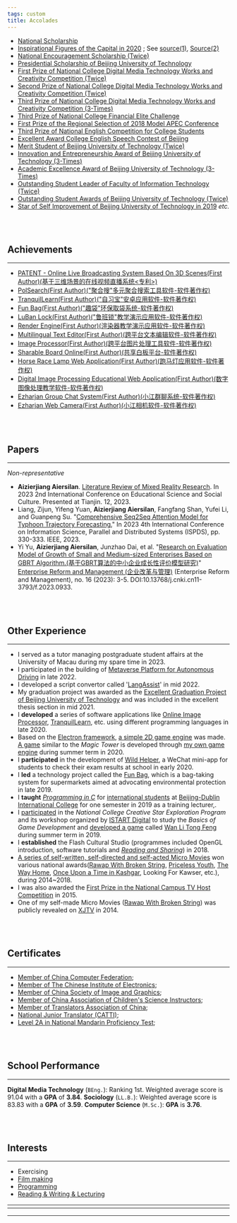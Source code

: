 ```yaml
---
tags: custom
title: Accolades
---
```




* [National Scholarship](https://raw.githubusercontent.com/Ezharjan/cv/built/assets/awards/国家奖学金获奖证书-min.jpg)
* [Inspirational Figures of the Capital in 2020](https://raw.githubusercontent.com/Ezharjan/cv/built/assets/awards/首都校园励志人物-min.jpg) ; See [source(1)](https://www.163.com/dy/article/FMJLIGNH0516DLL3.html), [Source(2)](https://www.sohu.com/a/418376621_100908) 
* [National Encouragement Scholarship (Twice)](https://raw.githubusercontent.com/Ezharjan/cv/built/assets/awards/2018-2019国家励志奖学金-min.jpg)
* [Presidential Scholarship of Beijing University of Technology](https://raw.githubusercontent.com/Ezharjan/cv/built/assets/awards/校长奖学金扫描版-min.jpg) 
* [First Prize of National College Digital Media Technology Works and Creativity Competition (Twice)](https://raw.githubusercontent.com/Ezharjan/cv/built/assets/awards/全国大学生数字媒体科技作品大赛一等奖_艾孜尔江-min.jpg)
* [Second Prize of National College Digital Media Technology Works and Creativity Competition (Twice)](https://raw.githubusercontent.com/Ezharjan/cv/built/assets/awards/全国大学生数字媒体科技作品竞赛二等奖_艾孜尔江-min.jpg)
* [Third Prize of National College Digital Media Technology Works and Creativity Competition (3-Times)](https://raw.githubusercontent.com/Ezharjan/cv/built/assets/awards/趣袋_第八届全国大学生数字媒体科技作品及创意竞赛全国总决赛三等奖-min.jpg)
* [Third Prize of National College Financial Elite Challenge](https://raw.githubusercontent.com/Ezharjan/cv/built/assets/awards/全国大学生金融精英挑战赛三等奖_艾孜尔江-min.jpg)
* [First Prize of the Regional Selection of 2018 Model APEC Conference](https://raw.githubusercontent.com/Ezharjan/cv/built/assets/awards/全国ModelApec大赛华北赛区一等奖_艾孜尔江-min.jpg)
* [Third Prize of National English Competition for College Students](https://raw.githubusercontent.com/Ezharjan/cv/built/assets/awards/全国大学生英语竞赛三等奖_艾孜尔江-min.jpg)
* [Excellent Award College English Speech Contest of Beijing](https://raw.githubusercontent.com/Ezharjan/cv/built/assets/awards/北京市英语演讲大赛优秀奖_艾孜尔江-min.jpg)
* [Merit Student of Beijing University of Technology (Twice)](https://raw.githubusercontent.com/Ezharjan/cv/built/assets/awards/北京工业大学三好学生-min.jpg)
* [Innovation and Entrepreneurship Award of Beijing University of Technology (3-Times)](https://raw.githubusercontent.com/Ezharjan/cv/built/assets/awards/北京工业大学创新创业奖-min.jpg)
* [Academic Excellence Award of Beijing University of Technology (3-Times)](https://raw.githubusercontent.com/Ezharjan/cv/built/assets/awards/北京工业大学学习优秀奖-min.jpg)
* [Outstanding Student Leader of Faculty of Information Technology (Twice)](https://raw.githubusercontent.com/Ezharjan/cv/built/assets/awards/校广播台资讯频道负责人任职证明_艾孜尔江-min.jpg)
* [Outstanding Student Awards of Beijing University of Technology (Twice)](https://raw.githubusercontent.com/Ezharjan/cv/built/assets/awards/杰出学子雏鹰计划_艾孜尔江-min.jpg)
* [Star of Self Improvement of Beijing University of Technology in 2019](https://raw.githubusercontent.com/Ezharjan/cv/built/assets/awards/自强之星获奖证书-min.jpg)
_etc._


<br>
<br>

Achievements
---
---
* [PATENT - Online Live Broadcasting System Based On 3D Scenes(First Author)(基于三维场景的在线视频直播系统<专利>)](https://kns.cnki.net/kcms/detail/detail.aspx?dbcode=SCPD&dbname=SCPD202102&filename=CN113382305A&uniplatform=NZKPT&v=h8Rtgte5nZtON59qvje7enPr1Aqe9neuwEZdUftPonwLSDII0PYa_-W4fv_gUfY5)
* [PolSearch(First Author)("聚合搜"多元聚合搜索工具软件-软件著作权)](https://raw.githubusercontent.com/Ezharjan/cv/built/assets/awards/聚合搜-软著-荣誉证书-min.jpg)
* [TranquilLearn(First Author)("自习宝"安卓应用软件-软件著作权)](https://raw.githubusercontent.com/Ezharjan/cv/built/assets/awards/自习宝-软著-荣誉证书-min.jpg)
* [Fun Bag(First Author)("趣袋"环保取袋系统-软件著作权)](https://github.com/Ezharjan/FunBag)
* [LuBan Lock(First Author)("鲁班锁"教学演示应用软件-软件著作权)](https://raw.githubusercontent.com/Ezharjan/cv/built/assets/awards/软件著作权-鲁班锁.jpg)
* [Render Engine(First Author)(渲染器教学演示应用软件-软件著作权)](https://github.com/Ezharjan/RenderEngine)
* [Multilingual Text Editor(First Author)(跨平台文本编辑软件-软件著作权)](https://ezharjan.gitee.io/pad)
* [Image Processor(First Author)(跨平台图片处理工具软件-软件著作权)](https://ezharjan.github.io/OnlineImgCopressor)
* [Sharable Board Online(First Author)(共享白板平台-软件著作权)](https://raw.githubusercontent.com/Ezharjan/cv/built/assets/awards/共享白板平台_软著证书扫描版.jpg)
* [Horse Race Lamp Web Application(First Author)(跑马灯应用软件-软件著作权)](https://raw.githubusercontent.com/Ezharjan/cv/built/assets/awards/跑马灯应用软件_软著证书扫描版.jpg)
* [Digital Image Processing Educational Web Application(First Author)(数字图像处理教学软件-软件著作权)](https://raw.githubusercontent.com/Ezharjan/cv/built/assets/awards/数字图像处理教学软件_软著证书扫描版.jpg)
* [Ezharjan Group Chat System(First Author)(小江群聊系统-软件著作权)](https://raw.githubusercontent.com/Ezharjan/cv/built/assets/awards/小江群聊系统_软著证书扫描版.jpg)
* [Ezharjan Web Camera(First Author)(小江相机软件-软件著作权)](https://raw.githubusercontent.com/Ezharjan/cv/built/assets/awards/小江相机软件_软著证书扫描版.jpg)





<br>
<br>

Papers
---
---

_Non-representative_

* **Aizierjiang Aiersilan**. [Literature Review of Mixed Reality Research](https://arxiv.org/abs/2312.02995). In 2023 2nd International Conference on Educational Science and Social Culture. Presented at Tianjin. 12, 2023.
* Liang, Zijun, Yifeng Yuan, **Aizierjiang Aiersilan**, Fangfang Shan, Yufei Li, and Guanpeng Su. "[Comprehensive Seq2Seq Attention Model for Typhoon Trajectory Forecasting.](https://ieeexplore.ieee.org/stamp/stamp.jsp?tp=&arnumber=10235339)" In 2023 4th International Conference on Information Science, Parallel and Distributed Systems (ISPDS), pp. 330-333. IEEE, 2023.
* Yi Yu, **Aizierjiang Aiersilan**, Junzhao Dai, et al. "[Research on Evaluation Model of Growth of Small and Medium-sized Enterprises Based on GBRT Algorithm.(基于GBRT算法的中小企业成长性评价模型研究)](http://www.cnki.net/KCMS/detail/detail.aspx?dbcode=CJFD&dbname=CJFDLAST2023&filename=QYGG202316001&uniplatform=OVERSEA&v=nvVzspM5yqzOP7mvGxunsHGRrWUBEv_ePZckc_LaWyopyreAMIcRcRPcgzTHjXkA)" [Enterprise Reform and Management (企业改革与管理)](http://www.cnki.net/KNavi/JournalDetail?pcode=CJFD&pykm=QYGG) (Enterprise Reform and Management), no. 16 (2023): 3-5. DOI:10.13768/j.cnki.cn11-3793/f.2023.0933.




<br>
<br>





Other Experience
---
---

- I served as a tutor managing postgraduate student affairs at the University of Macau during my spare time in 2023.
- I participated in the building of [Metaverse Platform for Autonomous Driving](https://www.um.edu.mo/zh-hant/news-and-press-releases/presss-release/detail/54725/) in late 2022.
- I developed a script convertor called '[LangAssist](https://github.com/Ezharjan/LangAssist)' in mid 2022.
- My graduation project was awarded as the [Excellent Graduation Project of Beijing University of Technology](https://raw.githubusercontent.com/Ezharjan/cv/built/assets/awards/优秀毕业论文证书扫描件.jpg) and was included in the excellent thesis section in mid 2021.
- I **developed** a series of software applications like [Online Image Processor](https://ezharjan.github.io/OnlineImgCopressor), [TranquilLearn](https://github.com/Ezharjan/TranquilLearn/releases/tag/v1.0), etc. using different programming languages in late 2020.
- Based on the [Electron framework](https://en.wikipedia.org/wiki/Electron_(software_framework)), [a simple 2D game engine](https://github.com/ezharjan/MyTeamGame) was made. [A game](https://a_gitee_user.gitee.io/myteamgame) similar to the _Magic Tower_ is developed through [my own game engine](https://www.bilibili.com/video/BV16K411H753?share_source=copy_web) during summer term in 2020.
- I **participated** in the development of [Wild Helper](https://github.com/WildHelper/MiniProgram.git), a WeChat mini-app for students to check their exam results at school in early 2020.
- I **led** a technology project called the [Fun Bag](https://github.com/Ezharjan/FunBag.git), which is a bag-taking system for supermarkets aimed at advocating environmental protection in late 2019.
- I **taught** [_Programming in C_](https://en.wikipedia.org/wiki/C_(programming_language)) for [international students](https://raw.githubusercontent.com/Ezharjan/cv/built/assets/awards/国际学院C语言辅导记录照片.jpg) at [Beijing-Dublin International College](https://www.ucd.ie/bdic/) for one semester in 2019 as a training lecturer,.
- I [participated](https://raw.githubusercontent.com/Ezharjan/cv/built/assets/awards/游戏开发培训会_艾孜尔江-min.jpg) in the _National College Creative Star Exploration Program_ and its workshop organized by [ISTART Digital](https://www.isart.com/) to study the _Basics of Game Development_ and [developed a game](https://github.com/Ezharjan/WanLiTongFengScripts.git) called [Wan Li Tong Feng](https://www.bilibili.com/video/BV11t411M7ak?share_source=copy_web) during summer term in 2019.
- I **established** the Flash Cultural Studio (programmes included OpenGL introduction, software tutorials and _[Reading and Sharing](https://www.bilibili.com/video/BV1zE411F7m3?share_source=copy_web)_) in 2018.
- [A series of self-written, self-directed and self-acted Micro Movies](https://www.cnblogs.com/ezhar/p/14259440.html) won various national awards([Rawap With Broken String](https://v.qq.com/x/page/v07763zvo0a.html), [Priceless Youth](https://www.bilibili.com/video/BV1fE411o7z2?share_source=copy_web), [The Way Home](https://www.bilibili.com/video/BV1fE411o7z2?share_source=copy_web), [Once Upon a Time in Kashgar](https://v.qq.com/x/page/u0772ucsspi.html), Looking For Kawser, etc.), during 2014~2018.
- I was also awarded the [First Prize in the National Campus TV Host Competition](https://raw.githubusercontent.com/Ezharjan/cv/built/assets/awards/全国主持人大赛一等奖奖杯.jpg) in 2015.
- One of my self-made Micro Movies ([Rawap With Broken String](https://raw.githubusercontent.com/Ezharjan/cv/built/assets/awards/《阳光心弦》证书.jpg)) was publicly revealed on [XJTV](https://en.wikipedia.org/wiki/Xinjiang_Television) in 2014.


<br>
<br>


Certificates
---
---

* [Member of China Computer Federation](https://raw.githubusercontent.com/Ezharjan/cv/built/assets/awards/艾孜尔江中国计算机学会会员证书.jpg);
* [Member of The Chinese Institute of Electronics](https://raw.githubusercontent.com/Ezharjan/cv/built/assets/awards/中国电子学会会员证.png);
* [Member of China Society of Image and Graphics](https://raw.githubusercontent.com/Ezharjan/cv/built/assets/awards/艾孜尔江中国图形学学会会员证书.jpg);
* [Member of China Association of Children's Science Instructors](https://raw.githubusercontent.com/Ezharjan/cv/built/assets/awards/艾孜尔江-中国青少年科技辅导员协会电子会员证.png);
* [Member of Translators Association of China](https://raw.githubusercontent.com/Ezharjan/cv/built/assets/awards/艾孜尔江-中国翻译协会会员证.jpg);
* [National Junior Translator (CATTI)](https://raw.githubusercontent.com/Ezharjan/cv/built/assets/awards/国家三级笔译员_艾孜尔江-min.jpg);
* [Level 2A in National Mandarin Proficiency Test](https://raw.githubusercontent.com/Ezharjan/cv/built/assets/awards/普通话水平测试证书扫描版-min.jpg);


<br>
<br>


School Performance
---
---
**Digital Media Technology** (`BEng.`): Ranking 1st. Weighted average score is 91.04 with a **GPA** of **3.84**. 
**Sociology** (`LL.B.`): Weighted average score is 83.83 with a **GPA** of **3.59**.
**Computer Science** (`M.Sc.`): **GPA** is **3.76**.

<br>
<br>


Interests
---
---
* Exercising
* [Film making](https://www.bilibili.com/video/BV1yi4y1L7uJ?share_source=copy_web)
* [Programming](https://github.com/ezharjan)
* [Reading & Writing & Lecturing](https://space.bilibili.com/474084000?spm_id_from=333.788.0.0)




<html>
    <table style="margin-left: auto; margin-right: auto;">
        <tr>
            <td  style="padding-right:300px;">
                <!--左侧内容-->
            </td>
            <td  style="padding-left:300px;">
                <!--右侧内容-->
            </td>
        </tr>
    </table>
</html>

---
